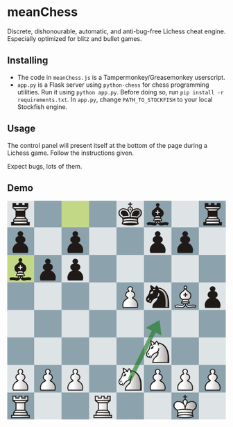 # meanChess
Discrete, dishonourable, automatic, and anti-bug-free Lichess cheat engine. Especially optimized for blitz and bullet games.

## Installing
* The code in `meanChess.js` is a Tampermonkey/Greasemonkey userscript. 
* `app.py` is a Flask server using `python-chess` for chess programming utilities. Run it using `python app.py`. Before doing so, run `pip install -r requirements.txt`. In `app.py`, change `PATH_TO_STOCKFISH` to your local Stockfish engine.

## Usage
The control panel will present itself at the bottom of the page during a Lichess game. Follow the instructions given.

Expect bugs, lots of them.

## Demo
![Lichess cheat demo](/demo/demo.png)
